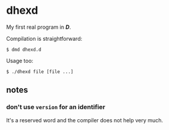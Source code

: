 # dhexd

My first real program in ___D___.

Compilation is straightforward:

````shell
$ dmd dhexd.d
````

Usage too:

````shell
$ ./dhexd file [file ...]
````

## notes

### don't use `version` for an identifier

It's a reserved word and the compiler does not help very much.

